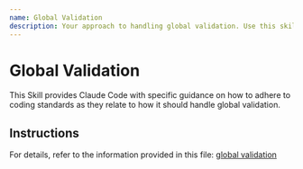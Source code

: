 ```yaml
---
name: Global Validation
description: Your approach to handling global validation. Use this skill when working on files where global validation comes into play.
---
```


# Global Validation

This Skill provides Claude Code with specific guidance on how to adhere to coding standards as they relate to how it should handle global validation.

## Instructions

For details, refer to the information provided in this file:
[global validation](../../../agent-os/standards/global/validation.md)
